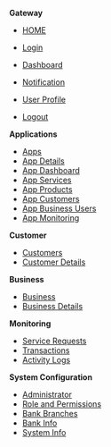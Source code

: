 **Gateway**

* [HOME](home.md)

* [Login](login.md)

* [Dashboard](dashboard.md)

* [Notification](notification.md)

* [User Profile](profile.md)

* [Logout](logout.md)

**Applications**
* [Apps](apps.md)
* [App Details](appOverview.md)
* [App Dashboard](appDashboard.md)
* [App Services](appServices.md)
* [App Products](appProducts.md)
* [App Customers](appCustomers.md)
* [App Business Users](appBusiness.md)
* [App Monitoring](appMonitoring.md)

**Customer**
* [Customers](customers.md)
* [Customer Details](customerDetails.md) 

**Business**
* [Business](business.md)
* [Business Details](businessDetails.md) 


**Monitoring**
* [Service Requests](serviceRequests.md)
* [Transactions](transaction.md)
* [Activity Logs](activities.md)


**System Configuration**

* [Administrator](admin.md)
* [Role and Permissions](role.md)
* [Bank Branches](branch.md)
* [Bank Info](bank.md)
* [System Info](system.md)